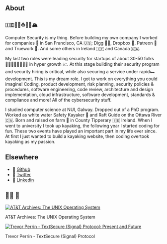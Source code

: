 ## About
### 🇮🇪👨‍💻⛵️🛶🥃🏔

Computer Security is my thing. Before building my own company I worked for companies 🚀 in San Francisco, CA 🇺🇸; Digg 👨‍💻, Dropbox 🔐, Patreon 🔐 and Truework 🔐. And some others in Ireland 🇮🇪 and Canada 🇨🇦.

My last two roles were leading security for startups of about 30-50 folks 👨🏽‍💻👩🏿‍💻👩‍💻 in hyper growth 📈. At this stage building their security program and security hiring is critical, while also securing a service under rapid🏎 development. This is my dream role. I got to work on everything you could imagine! Coding, product development, risk planning, security policies & procedures, software engineering, code review, architecture and design implementation, cloud infrastructure, software development, standards & compliance and more! All of the cybersecurity stuff. 

I studied computer science at NUI, Galway. Dropped out of a PhD program. Worked as white water Safety Kayaker 🛶 and Raft Guide on the Ottawa River 🇨🇦. Born and raised on farm 🚜  in County Tipperary  🇮🇪 Ireland. When I went to university I took up kayaking, the following year I started coding for fun. These two events have played an important part in my life ever since. At first I just wanted to build a kayaking website, then coding overtook kayaking as my passion.

## Elsewhere
- 🧪 [Github](https://github.com/seanieb/)
- 🦜 [Twitter](https://twitter.com/seanieb)
- 📄 [Linkedin](https://www.linkedin.com/in/seaniebyrne/)

## 👨‍💻 🎥

[![AT&T Archives: The UNIX Operating System](https://img.youtube.com/vi/tc4ROCJYbm0/3.jpg)](https://www.youtube.com/watch?v=tc4ROCJYbm0)

AT&T Archives: The UNIX Operating System

[![Trevor Perrin - TextSecure (Signal) Protocol: Present and Future](https://img.youtube.com/vi/7WnwSovjYMs/1.jpg)](https://www.youtube.com/watch?v=7WnwSovjYMs)

Trevor Perrin - TextSecure (Signal) Protocol






 
 



